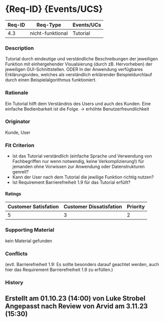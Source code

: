 # {Req-ID} {Events/UCS}

| Req-ID | Req-Type         | Events/UCs |
|--------|------------------|------------|
| 4.3    | nicht-funktional | Tutorial   |

### Description
Tutorial durch eindeutige und verständliche Beschreibungen der jeweiligen Funktion mit einhergehender Visualsierung (durch zB. Hervorheben) der jeweiligen GUI-Schnittstellen.
ODER
In der Anwendung verfügbares Erklärungsvideo, welches als verständlich erklärender Beispieldurchlauf durch einen Beispielalgorithmus funktioniert.

### Rationale
Ein Tutorial hilft dem Verständnis des Users und auch des Kunden. Eine einfache Bedienbarkeit ist die Folge. -> erhöhte Benutzerfreundlichkeit

### Originator
Kunde, User

### Fit Criterion
- Ist das Tutorial verständlich (einfache Sprache und Verwendung von Fachbegriffen nur wenn notwendig, keine Verkomplizierung!) für jemanden ohne Vorwissen zur Anwendung oder Datenstrukturen genrell?
- Kann der User nach dem Tutorial die jewilige Funktion richtig nutzen?
- Ist Requirement Barrierefreiheit 1.9 für das Tutorial erfüllt?

#### Ratings
| Customer Satisfation | Customer Dissatisfation | Priority |
|----------------------|-------------------------|----------|
| 5                    | 3                       | 2        |

### Supporting Material
kein Material gefunden

### Conflicts
(evtl. Barrierefreiheit 1.9: Es sollte besonders darauf geachtet werden, auch hier das Requirement Barrierefreiheit 1.9 zu erfüllen.)

### History
Erstellt am 01.10.23 (14:00) von Luke Strobel
Angepasst nach Review von Arvid am 3.11.23 (15:30)
---
